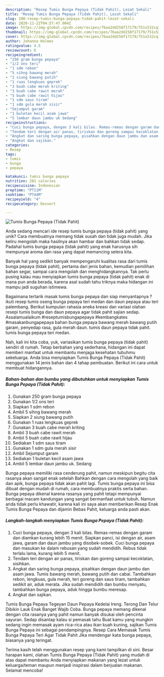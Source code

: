 ```yaml
---
description: "Resep Tumis Bunga Pepaya (Tidak Pahit), Lezat Sekali"
title: "Resep Tumis Bunga Pepaya (Tidak Pahit), Lezat Sekali"
slug: 100-resep-tumis-bunga-pepaya-tidak-pahit-lezat-sekali
date: 2020-11-22T04:57:47.904Z
image: https://img-global.cpcdn.com/recipes/7baa2dd258f17179/751x532cq70/tumis-bunga-pepaya-tidak-pahit-foto-resep-utama.jpg
thumbnail: https://img-global.cpcdn.com/recipes/7baa2dd258f17179/751x532cq70/tumis-bunga-pepaya-tidak-pahit-foto-resep-utama.jpg
cover: https://img-global.cpcdn.com/recipes/7baa2dd258f17179/751x532cq70/tumis-bunga-pepaya-tidak-pahit-foto-resep-utama.jpg
author: Johanna Holmes
ratingvalue: 4.5
reviewcount: 6
recipeingredient:
- "250 gram bunga pepaya"
- "1/2 ons teri"
- "1 sdm rebon"
- "5 sihng bawang merah"
- "2 siung bawang putih"
- "1 ruas lengkuas geprek"
- "3 buah cabe merah kriting"
- "3 buah cabe rawit merah"
- "5 buah cabe rawit hijau"
- "1 sdm saus tiram"
- "1 sdm gula merah sisir"
- "Sejumput garam"
- "1 buletan kecil asam jawa"
- "5 lembar daun jambu uk Sedang"
recipeinstructions:
- "Cuci bunga pepaya, dengan 3 kali bilas. Remas-remas dengan garam dan diamkan kurang lebih 15 menit. Siapkan panci, isi dengan air, asam jawa, garam dan daun jambu yang disobek-sobek. Cuci bunga pepaya dan masukan ke dalam rebusan yang sudah mendidih. Rebus tidak terlalu lama, kurang lebih 5 menit."
- "Tendam teri dengan air panas, tiriskan dan goreng sampai kecoklatan, sisihkan."
- "Angkat dan saring bunga pepaya, pisahkan dengan daun jambu dan asam jawa. Tumis bawang merah, bawang putih dan cabai. Tambahkan rebon, lengkuas, gula merah, teri goreng dan saus tiram, tambahkan sedikit air, aduk merata. Jika sudah mendidih dan bumbu menyatu, tambahkan bunga pepaya, aduk hingga bumbu meresap."
- "Angkat dan sajikan."
categories:
- Resep
tags:
- tumis
- bunga
- pepaya

katakunci: tumis bunga pepaya 
nutrition: 281 calories
recipecuisine: Indonesian
preptime: "PT11M"
cooktime: "PT44M"
recipeyield: "4"
recipecategory: Dessert

---
```



![Tumis Bunga Pepaya (Tidak Pahit)](https://img-global.cpcdn.com/recipes/7baa2dd258f17179/751x532cq70/tumis-bunga-pepaya-tidak-pahit-foto-resep-utama.jpg)

Anda sedang mencari ide resep tumis bunga pepaya (tidak pahit) yang unik? Cara membuatnya memang tidak susah dan tidak juga mudah. Jika keliru mengolah maka hasilnya akan hambar dan bahkan tidak sedap. Padahal tumis bunga pepaya (tidak pahit) yang enak harusnya sih mempunyai aroma dan rasa yang dapat memancing selera kita.

Banyak hal yang sedikit banyak mempengaruhi kualitas rasa dari tumis bunga pepaya (tidak pahit), pertama dari jenis bahan, kemudian pemilihan bahan segar, sampai cara mengolah dan menghidangkannya. Tak perlu pusing kalau mau menyiapkan tumis bunga pepaya (tidak pahit) enak di mana pun anda berada, karena asal sudah tahu triknya maka hidangan ini mampu jadi suguhan istimewa.

Bagaimana tertarik masak tumis bunga pepaya dan siap menyantapnya ? ikuti resep tumis oseng bunga pepaya teri medan dan daun pepaya atau teri palembang. Berikut kumpulan rahasia aneka kreasi dan variasi olahan resepi tumis bunga dan daun pepaya agar tidak pahit sajian sedap. Assalamualaikum #reseptumisbungapepaya #kembangkates #masakanbungapepaya bahan bunga pepaya bawang merah bawang putih garam, penyedap rasa, gula merah daun. tumis daun pepaya tidak pahit. tumis bunga pepaya teri medan.


Nah, kali ini kita coba, yuk, variasikan tumis bunga pepaya (tidak pahit) sendiri di rumah. Tetap berbahan yang sederhana, hidangan ini dapat memberi manfaat untuk membantu menjaga kesehatan tubuhmu sekeluarga. Anda bisa menyiapkan Tumis Bunga Pepaya (Tidak Pahit) menggunakan 14 jenis bahan dan 4 tahap pembuatan. Berikut ini cara untuk membuat hidangannya.

<!--inarticleads1-->

##### Bahan-bahan dan bumbu yang dibutuhkan untuk menyiapkan Tumis Bunga Pepaya (Tidak Pahit):

1. Gunakan 250 gram bunga pepaya
1. Gunakan 1/2 ons teri
1. Siapkan 1 sdm rebon
1. Ambil 5 sihng bawang merah
1. Siapkan 2 siung bawang putih
1. Gunakan 1 ruas lengkuas geprek
1. Gunakan 3 buah cabe merah kriting
1. Ambil 3 buah cabe rawit merah
1. Ambil 5 buah cabe rawit hijau
1. Sediakan 1 sdm saus tiram
1. Gunakan 1 sdm gula merah sisir
1. Ambil Sejumput garam
1. Sediakan 1 buletan kecil asam jawa
1. Ambil 5 lembar daun jambu uk. Sedang


Bunga pepaya memiliki rasa cenderung pahit, namun meskipun begitu cita rasanya akan sangat enak setelah Bahkan dengan cara mengolah yang baik dan apik, bunga pepaya tidak akan pahit lagi. Tumis bunga pepaya ini bisa dibuat dengan mudah di rumah, cara membuatnya praktis serta bahan. Bunga pepaya dikenal karena rasanya yang pahit tetapi mempunyai berbagai macam kandungan yang sangat bermanfaat untuk tubuh. Namun anda tidak perlu khawatir, karena kali ini saya akan memberikan Resep Enak Tumis Bunga Pepaya dan dijamin Bebas Pahit, keluarga anda pasti akan. 

<!--inarticleads2-->

##### Langkah-langkah menyiapkan Tumis Bunga Pepaya (Tidak Pahit):

1. Cuci bunga pepaya, dengan 3 kali bilas. Remas-remas dengan garam dan diamkan kurang lebih 15 menit. Siapkan panci, isi dengan air, asam jawa, garam dan daun jambu yang disobek-sobek. Cuci bunga pepaya dan masukan ke dalam rebusan yang sudah mendidih. Rebus tidak terlalu lama, kurang lebih 5 menit.
1. Tendam teri dengan air panas, tiriskan dan goreng sampai kecoklatan, sisihkan.
1. Angkat dan saring bunga pepaya, pisahkan dengan daun jambu dan asam jawa. Tumis bawang merah, bawang putih dan cabai. Tambahkan rebon, lengkuas, gula merah, teri goreng dan saus tiram, tambahkan sedikit air, aduk merata. Jika sudah mendidih dan bumbu menyatu, tambahkan bunga pepaya, aduk hingga bumbu meresap.
1. Angkat dan sajikan.


Tumis Bunga Pepaya Tegeyan Daun Pepaya Kedelai Ireng. Terong Dan Telur Dibikin Lauk Enak Banget Wajib Coba. Bunga pepaya memang dikenal dengan cita rasanya yang pahit namun banyak disukai oleh pencinta sayuran. Sedap disantap kalau si pemasak tahu Buat kamu yang mungkin sedang ingin memasak ayam rica-rica atau ikan kuah kuning, sajikan Tumis Bunga Pepaya ini sebagai pendampingnya. Resep Cara Memasak Tumis Bunga Pepaya Teri Agar Tidak Pahit Jika mendengar kata bunga pepaya, biasanya yang teringat. 

Terima kasih telah menggunakan resep yang kami tampilkan di sini. Besar harapan kami, olahan Tumis Bunga Pepaya (Tidak Pahit) yang mudah di atas dapat membantu Anda menyiapkan makanan yang lezat untuk keluarga/teman maupun menjadi inspirasi dalam berjualan makanan. Selamat mencoba!
